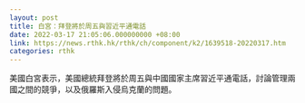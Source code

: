 ```yaml
---
layout: post
title: 白宮：拜登將於周五與習近平通電話
date: 2022-03-17 21:05:06.000000000 +08:00
link: https://news.rthk.hk/rthk/ch/component/k2/1639518-20220317.htm
categories: rthk
---
```


美國白宮表示，美國總統拜登將於周五與中國國家主席習近平通電話，討論管理兩國之間的競爭，以及俄羅斯入侵烏克蘭的問題。
